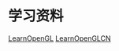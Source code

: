 
# 学习资料

[LearnOpenGL](https://learnopengl.com/)
[LearnOpenGLCN](https://learnopengl-cn.github.io/)


